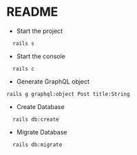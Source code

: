 # README

* Start the project

```shell
  rails s
```

* Start the console

```shell
  rails c
```

* Generate GraphQL object

```console
rails g graphql:object Post title:String
```

* Create Database

```
  rails db:create
```

* Migrate Database

```
  rails db:migrate
```
